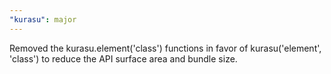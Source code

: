 ```yaml
---
"kurasu": major
---
```


Removed the kurasu.element('class') functions in favor of kurasu('element', 'class') to reduce the API surface area and bundle size.
